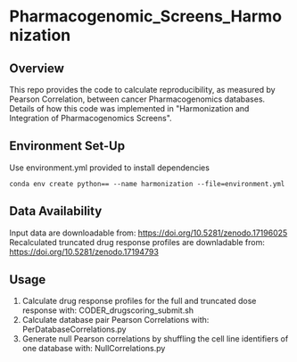 # Pharmacogenomic_Screens_Harmonization

## Overview
This repo provides the code to calculate reproducibility, as measured by Pearson Correlation, between cancer Pharmacogenomics databases. Details of how this code was implemented in "Harmonization and Integration of Pharmacogenomics Screens".

## Environment Set-Up
Use environment.yml provided to install dependencies
```
conda env create python== --name harmonization --file=environment.yml
```

## Data Availability 
Input data are downloadable from: https://doi.org/10.5281/zenodo.17196025
Recalculated truncated drug response profiles are downladable from: https://doi.org/10.5281/zenodo.17194793
## Usage
1. Calculate drug response profiles for the full and truncated dose response with:
   CODER_drugscoring_submit.sh
2. Calculate database pair Pearson Correlations with:
   PerDatabaseCorrelations.py
3. Generate null Pearson correlations by shuffling the cell line identifiers of one database with:
   NullCorrelations.py
